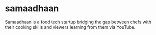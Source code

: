 # samaadhaan
Samaadhaan is a food tech startup bridging the gap between chefs with their cooking skills and viewers learning from them via YouTube.
